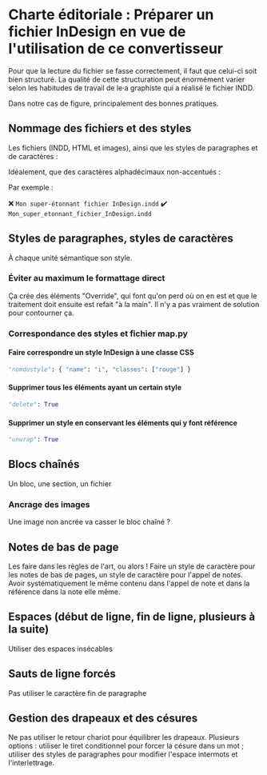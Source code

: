 # Charte éditoriale : Préparer un fichier InDesign en vue de l'utilisation de ce convertisseur

Pour que la lecture du fichier se fasse correctement, il faut que celui-ci soit bien structuré. La qualité de cette structuration peut énormément varier selon les habitudes de travail de le·a graphiste qui a réalisé le fichier INDD.

Dans notre cas de figure, principalement des bonnes pratiques.

## Nommage des fichiers et des styles

Les fichiers (INDD, HTML et images), ainsi que les styles de paragraphes et de caractères :

Idéalement, que des caractères alphadécimaux non-accentués :

Par exemple :

❌ `Mon super-étonnant fichier InDesign.indd`
✔️ `Mon_super_etonnant_fichier_InDesign.indd`

## Styles de paragraphes, styles de caractères

À chaque unité sémantique son style.

### Éviter au maximum le formattage direct

Ça crée des éléments "Override", qui font qu'on perd où on en est et que le traitement doit ensuite est refait "à la main". Il n'y a pas vraiment de solution pour contourner ça.

### Correspondance des styles et fichier map.py

#### Faire correspondre un style InDesign à une classe CSS

```python
"nomdustyle": { "name": "i", "classes": ["rouge"] }
```

#### Supprimer tous les éléments ayant un certain style

```python
"delete": True
```

#### Supprimer un style en conservant les éléments qui y font référence

```python
"unwrap": True
```

## Blocs chaînés

Un bloc, une section, un fichier

### Ancrage des images

Une image non ancrée va casser le bloc chaîné ?

## Notes de bas de page

Les faire dans les règles de l'art, ou alors !
Faire un style de caractère pour les notes de bas de pages, un style de caractère pour l'appel de notes.
Avoir systématiquement le même contenu dans l'appel de note et dans la référence dans la note elle même.

## Espaces (début de ligne, fin de ligne, plusieurs à la suite)

Utiliser des espaces insécables

## Sauts de ligne forcés

Pas utiliser le caractère fin de paragraphe

## Gestion des drapeaux et des césures

Ne pas utiliser le retour chariot pour équilibrer les drapeaux. Plusieurs options : utiliser le tiret conditionnel pour forcer la césure dans un mot ; utiliser des styles de paragraphes pour modifier l'espace intermots et l'interlettrage.